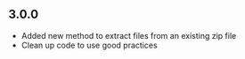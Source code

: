 ## 3.0.0

- Added new method to extract files from an existing zip file
- Clean up code to use good practices
